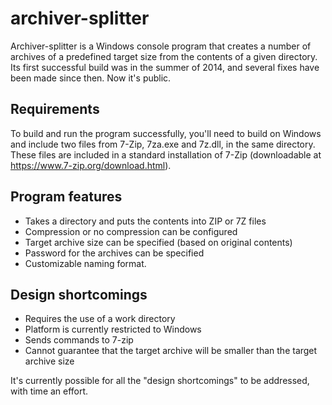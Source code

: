 # archiver-splitter
Archiver-splitter is a Windows console program that creates a number of archives of a predefined target size from the contents of a given directory. Its first successful build was in the summer of 2014, and several fixes have been made since then. Now it's public.

## Requirements
To build and run the program successfully, you'll need to build on Windows and include two files from 7-Zip, 7za.exe and 7z.dll, in the same directory. These files are included in a standard installation of 7-Zip (downloadable at https://www.7-zip.org/download.html).

## Program features
- Takes a directory and puts the contents into ZIP or 7Z files
- Compression or no compression can be configured
- Target archive size can be specified (based on original contents)
- Password for the archives can be specified
- Customizable naming format.

## Design shortcomings
- Requires the use of a work directory
- Platform is currently restricted to Windows
- Sends commands to 7-zip
- Cannot guarantee that the target archive will be smaller than the target archive size

It's currently possible for all the "design shortcomings" to be addressed, with time an effort.

